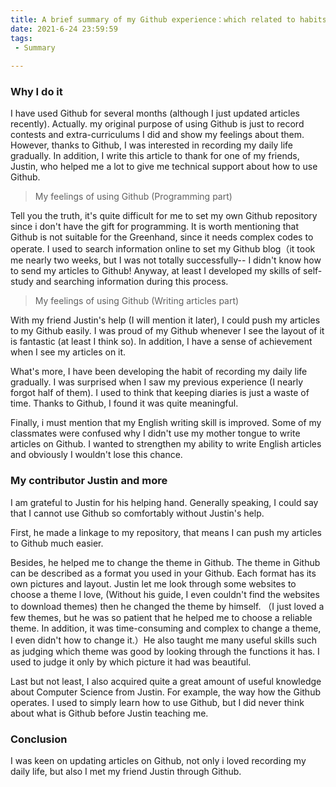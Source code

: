 ```yaml
---
title: A brief summary of my Github experience：which related to habits, friendship and more
date: 2021-6-24 23:59:59
tags:
 - Summary
 
---
```



### Why I do it

I have used Github for several months (although I just updated articles recently). Actually. my original purpose of using Github is just to record contests and extra-curriculums I did and show my feelings about them. However, thanks to Github, I was interested in recording my daily life gradually. In addition, I write this article to thank for one of my friends, Justin, who helped me a lot to give me technical support about how to use Github.

> My feelings of using Github (Programming part)

Tell you the truth, it's quite difficult for me to set my own Github repository since i don't have the gift for programming. It is worth mentioning that Github is not suitable for the Greenhand, since it needs complex codes to operate. I used to search information online to set my Github blog（it took me nearly two weeks, but I was not totally successfully-- I didn't know how to send my articles to Github! Anyway, at least I developed my skills of self-study and searching information during this process.

>My feelings of using Github (Writing articles part)

With my friend Justin's help (I will mention it later), I could push my articles to my Github easily. I was proud of my Github whenever I see the layout of it is fantastic (at least I think so). In addition, I have a sense of achievement when I see my articles on it.

What's more, I have been developing the habit of recording my daily life gradually. I was surprised when I saw my previous experience (I nearly forgot half of them). I used to think that keeping diaries is just a waste of time. Thanks to Github, I found it was quite meaningful.

Finally, i must mention that my English writing skill is improved. Some of my classmates were confused why I didn't use my mother tongue to write articles on Github. I wanted to strengthen my ability to write English articles and obviously I wouldn't lose this chance.

### My contributor Justin and more 

I am grateful to Justin for his helping hand. Generally speaking, I could say that I cannot use Github so comfortably without Justin's help. 

First, he made a linkage to my repository, that means I can push my articles to Github much easier. 

Besides, he helped me to change the theme in Github. The theme in Github can be described as a format you used in your Github. Each format has its own pictures and layout. Justin let me look through some websites to choose a theme l love, (Without his guide, I even couldn't find the websites to download themes) then he changed the theme by himself. （I just loved a few themes, but he was so patient that he helped me to choose a reliable theme. In addition, it was time-consuming and complex to change a theme, I even didn't how to change it.）He also taught me many useful skills such as judging which theme was good by looking through the functions it has. I used to judge it only by which picture it had was beautiful.

Last but not least, I also acquired quite a great amount of useful knowledge about Computer Science from Justin. For example, the way how the Github operates. I used to simply learn how to use Github, but I did never think about what is Github before Justin teaching me.

### Conclusion

I was keen on updating articles on Github, not only i loved recording my daily life, but also I met my friend Justin through Github.
